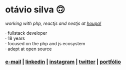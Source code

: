 # otávio silva 🙃

_working with php, reactjs and nestjs at [houpa!](https://www.houpa.app)_

 · fullstack developer <br>
 · 18 years <br>
 · focused on the php and js ecosystem <br>
 · adept at open source <br>

### [e-mail](mailto:otaviosilva2632@gmail.com) | [linkedin](https://www.linkedin.com/in/otaviosilva02) | [instagram](https://www.instagram.com/otaviothor_) | [twitter](https://twitter.com/otaviothor_) | [portfólio](https://otaviothor.github.io/portfolio)
